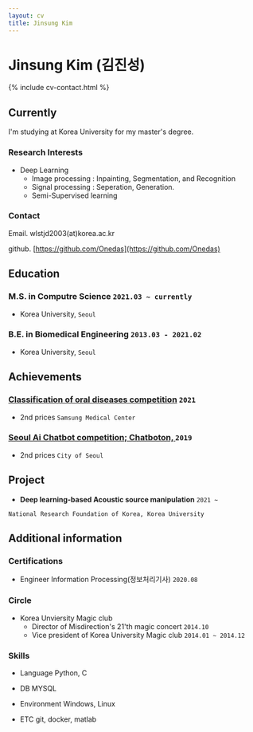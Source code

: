 ```yaml
---
layout: cv
title: Jinsung Kim
---
```


# Jinsung Kim (김진성)

<!--
include contact information from the front matter
Supported arguments:

    - homepage: url, text
        - phone: 010-9903-1174
        - email: wlstjd2003@korea.ac.kr
-->

{% include cv-contact.html %}

## Currently

  I'm studying at Korea University for my master's degree.

### **Research Interests**

- Deep Learning
  - Image processing : Inpainting, Segmentation, and Recognition
  - Signal processing : Seperation, Generation.
  - Semi-Supervised learning


### **Contact**

Email. wlstjd2003(at)korea.ac.kr
  
github. [https://github.com/Onedas](https://github.com/Onedas)

## Education

### **M.S. in Computre Science** `2021.03 ~ currently`

- Korea University, `Seoul`

  
### **B.E. in Biomedical Engineering** `2013.03 - 2021.02`

- Korea University, `Seoul`

  

## Achievements

### [Classification of oral diseases competition](http://intelligence.korea.ac.kr/news/2021/03/08/ai-competition.html) `2021`

- 2nd prices `Samsung Medical Center`

### [Seoul Ai Chatbot competition; Chatboton, ](https://www.donga.com/news/Society/article/all/20191016/97895354/1) `2019`

- 2nd prices `City of Seoul`



## Project

- **Deep learning-based Acoustic source  manipulation** `2021 ~ `

```
National Research Foundation of Korea, Korea University
```



## Additional information

### **Certifications**

- Engineer Information Processing(정보처리기사) `2020.08`

### **Circle**

- Korea Unviersity Magic club
  - Director of Misdirection's 21'th magic concert `2014.10`
  - Vice president of Korea University Magic club `2014.01 ~ 2014.12`
  
### **Skills**

- Language
  Python, C

- DB
  MYSQL

- Environment
  Windows, Linux

- ETC
  git, docker, matlab



